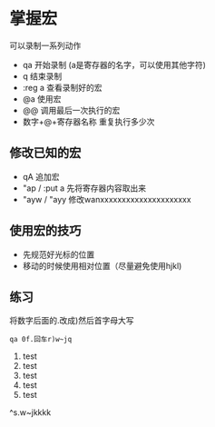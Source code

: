 # 掌握宏

可以录制一系列动作

- qa 开始录制 (a是寄存器的名字，可以使用其他字符)
- q 结束录制 
- :reg a 查看录制好的宏
- @a 使用宏
- @@ 调用最后一次执行的宏
- 数字+@+寄存器名称 重复执行多少次

## 修改已知的宏
- qA 追加宏
- "ap / :put a 先将寄存器内容取出来
- "ayw / "ayy 修改wanxxxxxxxxxxxxxxxxxxxxx
## 使用宏的技巧
- 先规范好光标的位置
- 移动的时候使用相对位置（尽量避免使用hjkl)

## 练习

将数字后面的.改成)然后首字母大写

`qa 0f.回车r)w~jq`
1. test
2. test
3. test 
4. test
50. test


^s.w~jkkkk